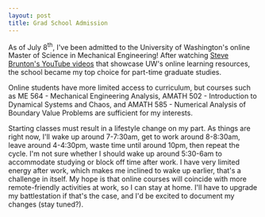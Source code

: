 ```yaml
---
layout: post
title: Grad School Admission
---
```


As of July 8<sup>th</sup>, I've been admitted to the University of Washington's online Master of Science in Mechanical Engineering! After watching [Steve Brunton's YouTube videos](https://www.youtube.com/channel/UCm5mt-A4w61lknZ9lCsZtBw) that showcase UW's online learning resources, the school became my top choice for part-time graduate studies.

Online students have more limited access to curriculum, but courses such as ME 564 - Mechanical Engineering Analysis, AMATH 502 - Introduction to Dynamical Systems and Chaos, and AMATH 585 - Numerical Analysis of Boundary Value Problems are sufficient for my interests.

Starting classes must result in a lifestyle change on my part. As things are right now, I'll wake up around 7-7:30am, get to work around 8-8:30am, leave around 4-4:30pm, waste time until around 10pm, then repeat the cycle. I'm not sure whether I should wake up around 5:30-6am to accommodate studying or block off time after work. I have very limited energy after work, which makes me inclined to wake up earlier, that's a challenge in itself. My hope is that online courses will coincide with more remote-friendly activities at work, so I can stay at home. I'll have to upgrade my battlestation if that's the case, and I'd be excited to document my changes (stay tuned?).